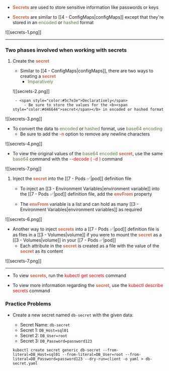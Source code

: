 - <b><span style="color:#d46644">Secrets</span></b> are used to store sensitive information like passwords or keys

- <b><span style="color:#d46644">Secrets</span></b> are similar to [[4 - ConfigMaps|configMaps]] except that they're stored in an <span style="color:#5c7e3e">encoded</span> or <span style="color:#5c7e3e">hashed</span> format

![[secrets-1.png]]

------------------------------------------------------------------------------------------------------

### Two phases involved when working with secrets

1. Create the <b><span style="color:#d46644">secret</span></b>
	- Similar to [[4 - ConfigMaps|configMaps]], there are two ways to creating a <b><span style="color:#d46644">secret</span></b>
		- <span style="color:#5c7e3e">Imparatively</span>

	![[secrets-2.png]]

		- <span style="color:#5c7e3e">Declaratively</span>
			- Be sure to store the values for the <b><span style="color:#d46644">secret</span></b> in encoded or hashed format

![[secrets-3.png]]

- To convert the data to <span style="color:#5c7e3e">encoded</span> or <span style="color:#5c7e3e">hashed</span> format, use <span style="color:#5c7e3e">base64 encoding</span>
	- Be sure to add the <span style="color:red">-n</span> option to remove any newline characters

![[secrets-4.png]]

- To view the original values of the <span style="color:#5c7e3e">base64 encoded</span> <b><span style="color:#d46644">secret</span></b>, use the same <span style="color:#5c7e3e">base64</span> command with the <span style="color:red">--decode ( -d )</span> command

![[secrets-7.png]]

1. Inject the <b><span style="color:#d46644">secret</span></b> into the [[7 - Pods ✅|pod]] definition file

	- To inject an [[3 - Environment Variables|environment variable]] into the [[7 - Pods ✅|pod]] definition file, add the <b><span style="color:#d46644">envFrom</span></b> property

	- The <b><span style="color:#d46644">envFrom</span></b> variable is a list and can hold as many [[3 - Environment Variables|environment variables]] as required

![[secrets-6.png]]

- Another way to inject <b><span style="color:#d46644">secrets</span></b> into a [[7 - Pods ✅|pod]] definition file is as files in a [[3 - Volumes|volume]] if you were to mount the <b><span style="color:#d46644">secret</span></b> as a [[3 - Volumes|volume]] in your [[7 - Pods ✅|pod]]
	- Each attribute in the <b><span style="color:#d46644">secret</span></b> is created as a file with the value of the <b><span style="color:#d46644">secret</span></b> as its content

![[secrets-7.png]]

------------------------------------------------------------------------------------------------------

- To view <b><span style="color:#d46644">secrets</span></b>, run the <span style="color:red">kubectl get secrets</span> command

- To view more information regarding the <b><span style="color:#d46644">secret</span></b>, use the <span style="color:red">kubectl describe secrets</span> command

### Practice Problems

- Create a new secret named `db-secret` with the given data:
	- Secret Name: `db-secret`
	- Secret 1: `DB_Host=sql01`
	- Secret 2: `DB_User=root`
	- Secret 3: `DB_Password=password123`

	`kubectl create secret generic db-secret --from-literal=DB_Host=sql01 --from-literal=DB_User=root --from-literal=DB_Password=password123 --dry-run=client -o yaml > db-secret.yaml`